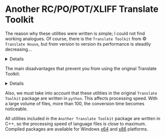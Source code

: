 # Another RC/PO/POT/XLIFF Translate Toolkit

The reason why these utilities were written is simple; I could not find working analogues.
Of course, there is the `Translate Toolkit` from © `Translate House`, but from version to version its performance is steadily decreasing...

<details>
We used original "Translate Toolkit" package before. In addition to the package itself, for full functionality you must also install the latest version of "GetText" from "GNU". From it you need the merge utility, which tidies up the multi-line output from the 'rc2po' and 'po2rc' utilities. This format complies with the standards, but many online resources related to translation into different languages cannot work with it correctly. This is especially evident in the Chinese or Japanese languages: lines are cut off, syntax format errors appear related to unclosed quotes and many other similar faults.
</details>
  
The main disadvantages that prevent you from using the original Translate Toolkit:

<details>
  
"po2rc" utility:
  
1. Does not understand menu tags unless they are inside the 'POPUP' tag.
2. Dialogue titles, tags 'STYLE', 'FONT', 'CAPTION', 'MENU' are written in one long line, after which the assembly of the RC file causes an error.
3. Does not understand constructions like '#, fussy', produces the error: "error line:1 symbol:2", regardless of location. At the same time, other utilities from the same package generate just such constructs, for example 'xliff2po'.
4. If the 'PO' file ends with an empty line, it also produces a similar error that has nothing to do with the problem.
5. If the source PO file is in a format other than UTF-8, multiple errors are possible, the origin of which is not clear.
6. If you specify to use UTF-8 encoding for the output file, the file will still be written as UNICODE, in UTF-16 LE format. The way out of this situation is to subsequently convert the output file into UTF-8 format using third-party programs.

"rc2po" utility:

1. Does not work correctly with escaped quotes in text, leaves unclosed lines, the file is corrupted.
2. It does not always process constructs like '{0}/{1}' related to the string format correctly; the file is corrupted.
3. It does not filter by numeric values, that is, strings consisting only of numbers will also be added to the translation.
4. Adds empty lines consisting of one space to the translation.
4. It does not have settings that affect multi-line output of values; it is impossible to change this behavior.
5. Does not have settings to prevent spam recording of line identifiers, thereby increasing the file size several times. This makes viewing and analyzing the source file very difficult.
6. When using UTF-8 and missing the 'UTF-8 BOM' header at the beginning of the file, it produces the error: "error line:1 symbol:2".

"xliff2po" utility:

1. Adds the construction '#, fussy' to each 'msgid + msgtext' pair; other utilities from the same package do not understand this construction, which leads to a processing error. There is no way to disable this behavior.
2. Does not replace the '&' sign in the 'xliff' format with the '\&amp;' html tag. Since the 'xliff' format is a subset of the 'XML' format, this results in an error. No further processing of such a file is possible.
</details>

Also, we must take into account that these utilities in the original `Translate Toolkit` package are written in `python`. This affects processing speed. With a large volume of files, more than 100, the conversion time becomes noticeable.

All utilities included in the `Another Translate Toolkit` package are written in C++, so the processing speed of language files is close to maximum. Compiled packages are available for Windows [x64](https://github.com/ClaudiaCoord/Another-RC-PO-POT-XLIFF-Translate-Toolkit/releases/download/1.0.0/AnotherTranslateToolkitx64.msi) and [x86](https://github.com/ClaudiaCoord/Another-RC-PO-POT-XLIFF-Translate-Toolkit/releases/download/1.0.0/AnotherTranslateToolkitx86.msi) platforms.
